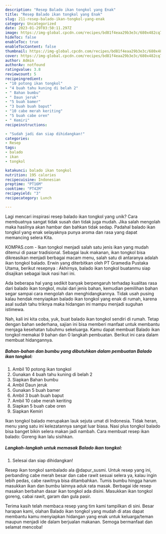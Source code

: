 ```yaml
---
description: "Resep Balado ikan tongkol yang Enak"
title: "Resep Balado ikan tongkol yang Enak"
slug: 211-resep-balado-ikan-tongkol-yang-enak
category: Uncategorized
date: 2023-01-29T03:50:11.297Z
image: https://img-global.cpcdn.com/recipes/bd81f4eaa29b3e3c/680x482cq70/balado-ikan-tongkol-foto-resep-utama.jpg
hideToc: false
enableToc: true
enableTocContent: false
thumbnail: https://img-global.cpcdn.com/recipes/bd81f4eaa29b3e3c/680x482cq70/balado-ikan-tongkol-foto-resep-utama.jpg
cover: https://img-global.cpcdn.com/recipes/bd81f4eaa29b3e3c/680x482cq70/balado-ikan-tongkol-foto-resep-utama.jpg
author: Admin
authorAv: notfound
ratingvalue: 3.8
reviewcount: 5
recipeingredient:
- "10 potong ikan tongkol"
- "4 buah tahu kuning di belah 2"
- " Bahan bumbu"
- " Daun jeruk"
- "5 buah bamer"
- "3 buah buah baput"
- "10 cabe merah keriting"
- "5 buah cabe oren"
- " Kemiri"
recipeinstructions:

- "Sudah jadi dan siap dihidangkan!"
categories:
- Resep
tags:
- balado
- ikan
- tongkol

katakunci: balado ikan tongkol 
nutrition: 195 calories
recipecuisine: Indonesian
preptime: "PT16M"
cooktime: "PT42M"
recipeyield: "3"
recipecategory: Lunch

---
```





Lagi mencari inspirasi resep balado ikan tongkol yang unik? Cara membuatnya sangat tidak susah dan tidak juga mudah. Jika salah mengolah maka hasilnya akan hambar dan bahkan tidak sedap. Padahal balado ikan tongkol yang enak selayaknya punya aroma dan rasa yang dapat memancing selera Kita.





KOMPAS.com - Ikan tongkol menjadi salah satu jenis ikan yang mudah ditemui di pasar tradisional. Sebagai lauk makanan, ikan tongkol bisa dikreasikan menjadi berbagai macam menu, salah satu di antaranya adalah ikan tongkol balado. Erwin yang diterbitkan oleh PT Gramedia Pustaka Utama, berikut resepnya : Akhirnya, balado ikan tongkol buatanmu siap disajikan sebagai lauk nasi hari ini.

Ada beberapa hal yang sedikit banyak berpengaruh terhadap kualitas rasa dari balado ikan tongkol, mulai dari jenis bahan, kemudian pemilihan bahan segar sampai cara mengolah dan menghidangkannya. Tidak usah pusing kalau hendak menyiapkan balado ikan tongkol yang enak di rumah, karena asal sudah tahu triknya maka hidangan ini mampu menjadi suguhan istimewa.






Nah, kali ini kita coba, yuk, buat balado ikan tongkol sendiri di rumah. Tetap dengan bahan sederhana, sajian ini bisa memberi manfaat untuk membantu menjaga kesehatan tubuhmu sekeluarga. Kamu dapat membuat Balado ikan tongkol memakai 9 bahan dan 0 langkah pembuatan. Berikut ini cara dalam membuat hidangannya.

<!--inarticleads1-->

##### Bahan-bahan dan bumbu yang dibutuhkan dalam pembuatan Balado ikan tongkol:

1. Ambil 10 potong ikan tongkol
1. Gunakan 4 buah tahu kuning di belah 2
1. Siapkan  Bahan bumbu
1. Ambil  Daun jeruk
1. Gunakan 5 buah bamer
1. Ambil 3 buah buah baput
1. Ambil 10 cabe merah keriting
1. Siapkan 5 buah cabe oren
1. Siapkan  Kemiri


Ikan tongkol balado merupakan lauk sejuta umat di Indonesia. Tidak heran, menu yang satu ini kelezatannya sangat luar biasa. Nasi plus tongkol balado bisa banget bikin selera makan jadi nambah. Cara membuat resep ikan balado: Goreng ikan lalu sisihkan. 

<!--inarticleads2-->

##### Langkah-langkah untuk memasak Balado ikan tongkol:


1. Selesai dan siap dihidangkan!

Resep ikan tongkol sambalado ala @dapur_susmi. Untuk resep yang ini, perbanding cabe merah besar dan cabe rawit sesuai selera ya, kalau ingin lebih pedas, cabe rawitnya bisa ditambahkan. Tumis bumbu hingga harum masukkan ikan dan bumbu lainnya aduk rata masak. Berbagai ide resep masakan berbahan dasar ikan tongkol ada disini. Masukkan ikan tongkol goreng, cabai rawit, garam dan gula pasir. 

Terima kasih telah membaca resep yang tim kami tampilkan di sini. Besar harapan kami, olahan Balado ikan tongkol yang mudah di atas dapat membantu kamu menyiapkan hidangan yang enak untuk keluarga/teman maupun menjadi ide dalam berjualan makanan. Semoga bermanfaat dan selamat mencoba!
